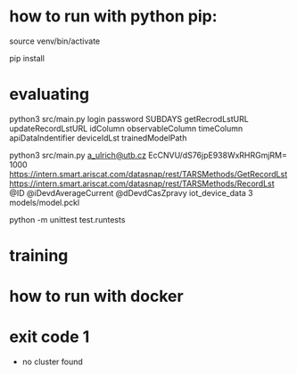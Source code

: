 # how to run with python pip:

source venv/bin/activate

pip install


# evaluating
python3 src/main.py login password SUBDAYS getRecrodLstURL updateRecordLstURL idColumn observableColumn timeColumn apiDataIndentifier deviceIdLst trainedModelPath

python3 src/main.py a_ulrich@utb.cz EcCNVU/dS76jpE938WxRHRGmjRM= 1000 https://intern.smart.ariscat.com/datasnap/rest/TARSMethods/GetRecordLst https://intern.smart.ariscat.com/datasnap/rest/TARSMethods/RecordLst @ID @iDevdAverageCurrent @dDevdCasZpravy iot_device_data 3 models/model.pckl

python -m unittest test.runtests


# training


# how to run with docker

# exit code 1
 - no cluster found